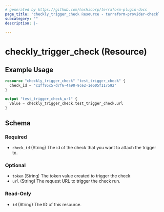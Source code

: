 ```yaml
---
# generated by https://github.com/hashicorp/terraform-plugin-docs
page_title: "checkly_trigger_check Resource - terraform-provider-checkly"
subcategory: ""
description: |-
  
---
```


# checkly_trigger_check (Resource)



## Example Usage

```terraform
resource "checkly_trigger_check" "test_trigger_check" {
  check_id = "c1ff95c5-d7f6-4a90-9ce2-1e605f117592"
}

output "test_trigger_check_url" {
  value = checkly_trigger_check.test_trigger_check.url
}
```

<!-- schema generated by tfplugindocs -->
## Schema

### Required

- `check_id` (String) The id of the check that you want to attach the trigger to.

### Optional

- `token` (String) The token value created to trigger the check
- `url` (String) The request URL to trigger the check run.

### Read-Only

- `id` (String) The ID of this resource.



